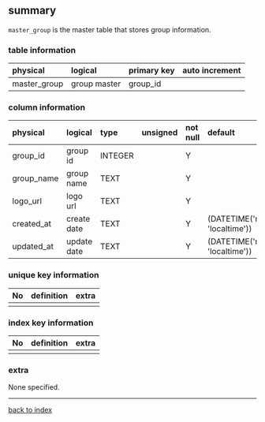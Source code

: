 ## summary
`master_group` is the master table that stores group information.

### table information
| physical      | logical       | primary key | auto increment |
|:--------------|:--------------|:------------|:---------------|
| master_group  | group master  | group_id   |                |

### column information
| physical    | logical     | type    | unsigned | not null | default                        | extra |
|:------------|:------------|:--------|:---------|:---------|:-------------------------------|:------|
| group_id    | group id    | INTEGER |          | Y        |                                |       |
| group_name  | group name  | TEXT    |          | Y        |                                |       |
| logo_url    | logo url    | TEXT    |          | Y        |                                |       |
| created_at  | create date | TEXT    |          | Y        | (DATETIME('now', 'localtime')) |       |
| updated_at  | update date | TEXT    |          | Y        | (DATETIME('now', 'localtime')) |       |

### unique key information
| No | definition | extra |
|:---|:-----------|-------|
|    |            |       |

### index key information
| No | definition | extra |
|:---|:-----------|-------|
|    |            |       |

### extra
None specified.

---
[back to index](./index.md)